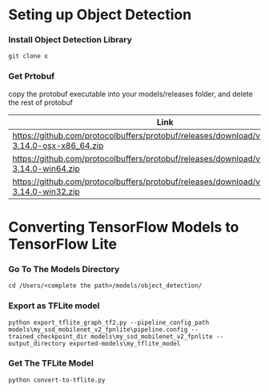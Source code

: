 # Seting up Object Detection

### Install Object Detection Library
```
git clone x
```

### Get Prtobuf
copy the protobuf executable into your models/releases folder, and delete the rest of protobuf

|Link|Platform|Release|
|-------|----|--------|
|https://github.com/protocolbuffers/protobuf/releases/download/v3.14.0/protoc-3.14.0-osx-x86_64.zip | MacOS | 14.0 |
|https://github.com/protocolbuffers/protobuf/releases/download/v3.14.0/protoc-3.14.0-win64.zip | WIN 64 | 14.0 |
|https://github.com/protocolbuffers/protobuf/releases/download/v3.14.0/protoc-3.14.0-win32.zip | WIN 32 | 14.0 |

# Converting TensorFlow Models to TensorFlow Lite

### Go To The Models Directory

```
cd /Users/<complete the path>/models/object_detection/
```
### Export as TFLite model
```
python export_tflite_graph_tf2.py --pipeline_config_path models\my_ssd_mobilenet_v2_fpnlite\pipeline.config --trained_checkpoint_dir models\my_ssd_mobilenet_v2_fpnlite --output_directory exported-models\my_tflite_model
```

### Get The TFLite Model

```
python convert-to-tflite.py
```
